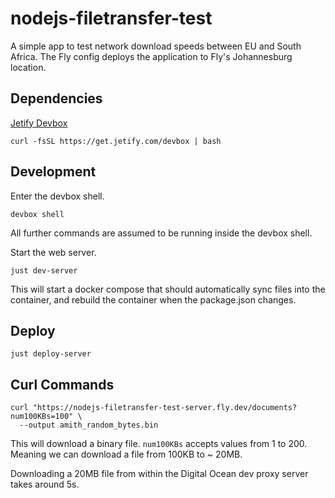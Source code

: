 # nodejs-filetransfer-test

A simple app to test network download speeds between EU and South Africa. The Fly config deploys the application to Fly's Johannesburg location.

## Dependencies

[Jetify Devbox](https://www.jetify.com/docs/devbox/)

```shell
curl -fsSL https://get.jetify.com/devbox | bash
```

## Development

Enter the devbox shell.

```shell
devbox shell
```

All further commands are assumed to be running inside the devbox shell.


Start the web server.

```shell
just dev-server
```

This will start a docker compose that should automatically sync files into the container, and rebuild the container when the package.json changes.

## Deploy

```shell
just deploy-server
```

## Curl Commands

```shell
curl "https://nodejs-filetransfer-test-server.fly.dev/documents?num100KBs=100" \
  --output amith_random_bytes.bin
```

This will download a binary file. `num100KBs` accepts values from 1 to 200. Meaning we can download a file from 100KB to ~ 20MB.

Downloading a 20MB file from within the Digital Ocean dev proxy server takes around 5s.